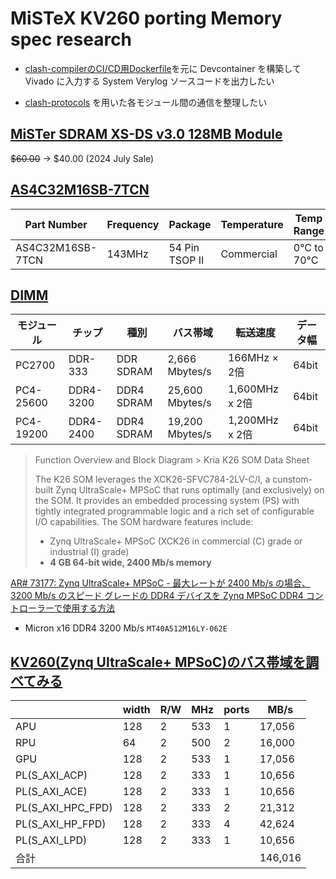 # MiSTeX KV260 porting Memory spec research


- [clash-compilerのCI/CD用Dockerfile](https://github.com/clash-lang/clash-compiler/blob/v1.8.2/.ci/docker/Dockerfile)を元に Devcontainer を構築してVivado に入力する System Verylog ソースコードを出力したい

- [clash-protocols](https://github.com/clash-lang/clash-protocols) を用いた各モジュール間の通信を整理したい


## [MiSTer SDRAM XS-DS v3.0 128MB Module](https://misteraddons.com/products/sdram)

~~$60.00~~ &rarr; $40.00 (2024 July Sale)

## [AS4C32M16SB-7TCN](https://www.alliancememory.com/wp-content/uploads/pdf/dram/512M%20SDRAM_%20B%20die_AS4C32M16SB-7TCN-7TIN-6TIN_Rev%201.0%20June%202016.pdf)

| Part Number | Frequency | Package | Temperature | Temp Range |
|-------------|-----------|---------|-------------|------------|
| AS4C32M16SB-7TCN | 143MHz | 54 Pin TSOP II | Commercial | 0°C to 70°C |

## [DIMM](https://atmarkit.itmedia.co.jp/icd/root/27/24175627.html)

| モジュール | チップ | 種別 | バス帯域 | 転送速度 | データ幅 |
|-----------|-------|-----|-----|--------|---------|
| PC2700 | DDR-333 | DDR SDRAM | 2,666 Mbytes/s | 166MHz × 2倍 | 64bit |
| PC4-25600 | DDR4-3200 | DDR4 SDRAM | 25,600 Mbytes/s | 1,600MHz x 2倍 | 64bit |
| PC4-19200 | DDR4-2400 | DDR4 SDRAM | 19,200 Mbytes/s | 1,200MHz x 2倍 | 64bit |

> Function Overview and Block Diagram > Kria K26 SOM Data Sheet
>
> The K26 SOM leverages the XCK26-SFVC784-2LV-C/I, a cunstom-built Zynq UltraScale+ MPSoC that runs optimally (and exclusively) on the SOM. It provides an embedded processing system (PS) with tightly integrated programmable logic and a rich set of configurable I/O capabilities. The SOM hardware features include:
>
> - Zynq UltraScale+ MPSoC (XCK26 in commercial (C) grade or industrial (I) grade)
> - **4 GB 64-bit wide, 2400 Mb/s memory**

[AR# 73177: Zynq UltraScale+ MPSoC - 最大レートが 2400 Mb/s の場合、3200 Mb/s のスピード グレードの DDR4 デバイスを Zynq MPSoC DDR4 コントローラーで使用する方法](https://support.xilinx.com/s/article/73177)

- Micron x16 DDR4 3200 Mb/s `MT40A512M16LY-062E`

## [KV260(Zynq UltraScale+ MPSoC)のバス帯域を調べてみる](https://ryuz.hatenablog.com/entry/2024/07/15/102133)

| |	width | R/W | MHz | ports | MB/s |
|---|----|----|----|----|----|
| APU |	128 |	2 |	533 |	1 |	17,056 |
| RPU |	64 |	2 |	500 |	2 |	16,000 |
| GPU |	128 |	2 |	533 |	1 |	17,056 |
| PL(S_AXI_ACP) |	128 |	2 |	333 |	1 |	10,656 |
| PL(S_AXI_ACE) |	128 |	2 |	333 |	1 |	10,656 |
| PL(S_AXI_HPC_FPD) |	128 |	2 |	333 |	2 |	21,312 |
| PL(S_AXI_HP_FPD) |	128 |	2 |	333 |	4 |	42,624 |
| PL(S_AXI_LPD) |	128 |	2 |	333 |	1 |	10,656 |
| 合計 |	|	|	|	|	146,016 |
